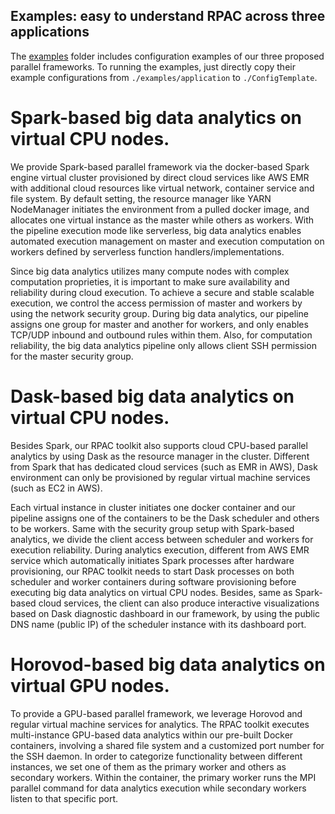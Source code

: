 ## Examples: easy to understand RPAC across three applications

The [examples](./examples) folder includes configuration examples of our three proposed parallel frameworks. To running the examples, just directly copy their example configurations from `./examples/application` to `./ConfigTemplate`.

# Spark-based big data analytics on virtual CPU nodes.
We provide Spark-based parallel framework via the docker-based Spark engine virtual cluster provisioned by direct cloud services like AWS EMR with additional cloud resources like virtual network, container service and file system. 
By default setting, the resource manager like YARN NodeManager initiates the environment from a pulled docker image, and allocates one virtual instance as the master while others as workers. With the pipeline execution mode like serverless, big data analytics enables automated execution management on master and execution computation on workers defined by serverless function handlers/implementations. 

Since big data analytics utilizes many compute nodes with complex computation proprieties, it is important to make sure availability and reliability during cloud execution. To achieve a secure and stable scalable execution, we control the access permission of master and workers by using the network security group. During big data analytics, our pipeline assigns one group for master and another for workers, and only enables TCP/UDP inbound and outbound rules within them. Also, for computation reliability, the big data analytics pipeline only allows client SSH permission for the master security group.

# Dask-based big data analytics on virtual CPU nodes.
Besides Spark, our RPAC toolkit also supports cloud CPU-based parallel analytics by using Dask as the resource manager in the cluster. Different from Spark that has dedicated cloud services (such as EMR in AWS), Dask environment can only be provisioned by regular virtual machine services (such as EC2 in AWS).

Each virtual instance in cluster initiates one docker container and our pipeline assigns one of the containers to be the Dask scheduler and others to be workers. Same with the security group setup with Spark-based analytics, we divide the client access between scheduler and workers for execution reliability. During analytics execution, different from AWS EMR service which automatically initiates Spark processes after hardware provisioning, our RPAC toolkit needs to start Dask processes on both scheduler and worker containers during software provisioning before executing big data analytics on virtual CPU nodes. Besides, same as Spark-based cloud services, the client can also produce interactive visualizations based on Dask diagnostic dashboard in our framework, by using the public DNS name (public IP) of the scheduler instance with its dashboard port.

# Horovod-based big data analytics on virtual GPU nodes.
To provide a GPU-based parallel framework, we leverage Horovod and regular virtual machine services for analytics. The RPAC toolkit executes multi-instance GPU-based data analytics within our pre-built Docker containers, involving a shared file system and a customized port number for the SSH daemon. In order to categorize functionality between different instances, we set one of them as the primary worker and others as secondary workers. Within the container, the primary worker runs the MPI parallel command for data analytics execution while secondary workers listen to that specific port. 
